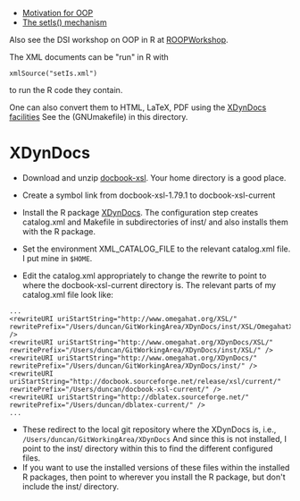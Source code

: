 + [Motivation for OOP](OOPGoals.xml)
+ [The setIs() mechanism](setIs.xml)


Also see the DSI workshop on OOP in R at [ROOPWorkshop](https://github.com/dsidavis/ROOPWorkshop).


The XML documents can be "run" in R with 
```
xmlSource("setIs.xml")
```
to run the R code they contain.

One can also convert them to HTML, LaTeX, PDF using the [XDynDocs facilities](https://github.com/duncantl/XDynDocs)
See the (GNUmakefile) in this directory.





# XDynDocs

+ Download and unzip [docbook-xsl](https://sourceforge.net/projects/docbook/files/#files). Your home
  directory is a good place.
+ Create a symbol link from docbook-xsl-1.79.1 to docbook-xsl-current

+ Install the R package [XDynDocs](https://github.com/duncantl/XDynDocs).  The configuration 
  step creates catalog.xml and Makefile in subdirectories of inst/ and also installs them with the
  R package.
  
+ Set the environment XML_CATALOG_FILE to the relevant catalog.xml file. I put mine in `$HOME`.

+ Edit the catalog.xml appropriately to change the rewrite to point to where the docbook-xsl-current
  directory is. The relevant parts of my catalog.xml file look like:
```  
...
<rewriteURI uriStartString="http://www.omegahat.org/XSL/" rewritePrefix="/Users/duncan/GitWorkingArea/XDynDocs/inst/XSL/OmegahatXSL/" />
<rewriteURI uriStartString="http://www.omegahat.org/XDynDocs/XSL/" rewritePrefix="/Users/duncan/GitWorkingArea/XDynDocs/inst/XSL/" />
<rewriteURI uriStartString="http://www.omegahat.org/XDynDocs/" rewritePrefix="/Users/duncan/GitWorkingArea/XDynDocs/inst/" />
<rewriteURI uriStartString="http://docbook.sourceforge.net/release/xsl/current/" rewritePrefix="/Users/duncan/docbook-xsl-current/" />
<rewriteURI uriStartString="http://dblatex.sourceforge.net/" rewritePrefix="/Users/duncan/dblatex-current/" />
...
```
+ These redirect to the local git repository where the XDynDocs is, i.e.,  `/Users/duncan/GitWorkingArea/XDynDocs`
  And since this is not installed, I point to the inst/ directory within this to find the
  different configured files.
+ If you want to use the installed versions of these files within the installed R packages, then
  point to wherever you install the R package, but don't include the inst/ directory.
